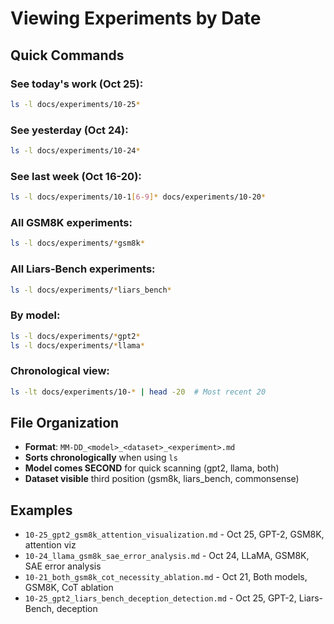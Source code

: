# Viewing Experiments by Date

## Quick Commands

### See today's work (Oct 25):
```bash
ls -l docs/experiments/10-25*
```

### See yesterday (Oct 24):
```bash
ls -l docs/experiments/10-24*
```

### See last week (Oct 16-20):
```bash
ls -l docs/experiments/10-1[6-9]* docs/experiments/10-20*
```

### All GSM8K experiments:
```bash
ls -l docs/experiments/*gsm8k*
```

### All Liars-Bench experiments:
```bash
ls -l docs/experiments/*liars_bench*
```

### By model:
```bash
ls -l docs/experiments/*gpt2*
ls -l docs/experiments/*llama*
```

### Chronological view:
```bash
ls -lt docs/experiments/10-* | head -20  # Most recent 20
```

## File Organization

- **Format**: `MM-DD_<model>_<dataset>_<experiment>.md`
- **Sorts chronologically** when using `ls`
- **Model comes SECOND** for quick scanning (gpt2, llama, both)
- **Dataset visible** third position (gsm8k, liars_bench, commonsense)

## Examples

- `10-25_gpt2_gsm8k_attention_visualization.md` - Oct 25, GPT-2, GSM8K, attention viz
- `10-24_llama_gsm8k_sae_error_analysis.md` - Oct 24, LLaMA, GSM8K, SAE error analysis
- `10-21_both_gsm8k_cot_necessity_ablation.md` - Oct 21, Both models, GSM8K, CoT ablation
- `10-25_gpt2_liars_bench_deception_detection.md` - Oct 25, GPT-2, Liars-Bench, deception
